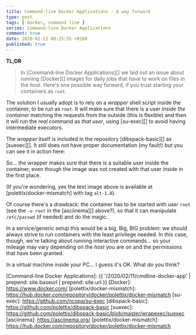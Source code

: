 ```yaml
---
title: Command-line Docker Applications - A way forward
type: post
tags: [ docker, command line ]
series: Command-line Docker Applications
comment: true
date: 2020-02-12 08:25:55 +0100
published: true
---
```


**TL;DR**

> In [Command-line Docker Applications][] we laid out an issue about running
> [Docker][] images for daily jobs that have to work on files in the *host*.
> Here's one possible way forward, if you trust starting your containers as
> `root`.

The solution I usually adopt is to rely on a *wrapper* shell script inside
the container, to be run as `root`. It will make sure that there is a user
*inside the container* matching the requests from the outside (this is
flexible) and then it will run the *real* command as *that user*, using
[su-exec][] to avoid having intermediate executors.

The *wrapper* itself is included in the repository [dibspack-basic][] as
[suexec][]. It *still* does not have proper documentation (my fault!) but
you can see it in action here:

<script id="asciicast-299480" src="https://asciinema.org/a/299480.js" async></script>

So... the wrapper makes sure that there is a suitable user inside the
container, even though the image was not created with that user inside in
the first place.

(If you're wondering, yes the test image above is available at
[polettix/docker-mismatch] with tag `alt-1.0`).

Of course there's a drawback: the container has to be started with user
`root` (see the `-u root` in the [asciinema][] above?), so that it can
manipulate `/etc/passwd` (if needed) and do the magic.

In a service/generic setup this would be a big, Big, BIG problem: we should
always strive to run containers with the least privilege needed. In this
case, though, we're talking about running interactive commands... so your
mileage may vary depending on the *host* you are on and the permissions that
have been granted.

In a virtual machine inside your PC... I guess it's OK. What do you think?

[Command-line Docker Applications]: {{ '/2020/02/11/cmdline-docker-app' | prepend: site.baseurl | prepend: site.url }}
[Docker]: https://www.docker.com/
[polettix/docker-mismatch]: https://hub.docker.com/repository/docker/polettix/docker-mismatch
[su-exec]: https://github.com/ncopa/su-exec
[dibspack-basic]: https://github.com/polettix/dibspack-basic
[suexec]: https://github.com/polettix/dibspack-basic/blob/master/wrapexec/suexec
[asciinema]: https://asciinema.org/
[polettix/docker-mismatch]: https://hub.docker.com/repository/docker/polettix/docker-mismatch
